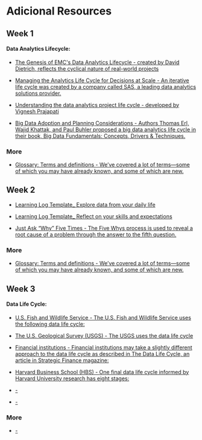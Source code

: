 # Adicional Resources

## Week 1
#### Data Analytics Lifecycle:

- [The Genesis of EMC's Data Analytics Lifecycle - created by David Dietrich, reflects the cyclical nature of real-world projects](http://pingax.com/understanding-data-analytics-project-life-cycle/)

- [Managing the Analytics Life Cycle for Decisions at Scale - An iterative life cycle was created by a company called SAS, a leading data analytics solutions provider.](https://www.sas.com/content/dam/SAS/en_us/doc/whitepaper1/manage-analytical-life-cycle-continuous-innovation-106179.pdf)

- [Understanding the data analytics project life cycle - developed by Vignesh Prajapati](http://pingax.com/understanding-data-analytics-project-life-cycle/)

- [Big Data Adoption and Planning Considerations - Authors Thomas Erl, Wajid Khattak, and Paul Buhler proposed a big data analytics life cycle in their book, Big Data Fundamentals: Concepts, Drivers & Techniques.](https://www.informit.com/articles/article.aspx?p=2473128&seqNum=11&ranMID=24808)

### More

- [Glossary: Terms and definitions  - We’ve covered a lot of terms—some of which you may have already known, and some of which are new.](https://docs.google.com/document/d/1yd3IZr2VupqaTPyjrlauxDLj4MsDHl9r9J3wmNf11mE/template/preview)

## Week 2

- [Learning Log Template_ Explore data from your daily life](https://docs.google.com/document/d/1V7trFOoWavtEm1OV2sEFO-7K-6p9hbnhaczvhb49Hqg/template/preview)

- [Learning Log Template_ Reflect on your skills and expectations](https://docs.google.com/document/d/1Wf8-Cf8bEsS_I2ckXGZCoGLSBc3F38KiUn7vCI7M1ZI/template/preview)

- [Just Ask “Why” Five Times  - The Five Whys process is used to reveal a root cause of a problem through the answer to the fifth question.](https://www.fastcompany.com/1669738/to-get-to-the-root-of-a-hard-problem-just-ask-why-five-times)

### More

- [Glossary: Terms and definitions  - We’ve covered a lot of terms—some of which you may have already known, and some of which are new.](https://docs.google.com/document/d/1NPfVEPe0X2l3d2v-XIaevT0I5OU5J4EYMGeetijKhAM/template/preview?resourcekey=0-bLCbJQfNZJ70tiFfxT2VXg)

## Week 3

#### Data Life Cycle:

- [U.S. Fish and Wildlife Service - The U.S. Fish and Wildlife Service uses the following data life cycle: ](https://www.fws.gov/data/life-cycle)

- [The U.S. Geological Survey (USGS) - The USGS uses the data life cycle](https://www.usgs.gov/products/data-and-tools/data-management/data-lifecycle)

- [Financial institutions - Financial institutions may take a slightly different approach to the data life cycle as described in The Data Life Cycle, an article in Strategic Finance magazine:](https://sfmagazine.com/post-entry/july-2018-the-data-life-cycle/)

- [Harvard Business School (HBS) - One final data life cycle informed by Harvard University research has eight stages:](https://online.hbs.edu/blog/post/data-life-cycle)

- [ - ]()

- [ - ]()

### More

- [ - ]()
